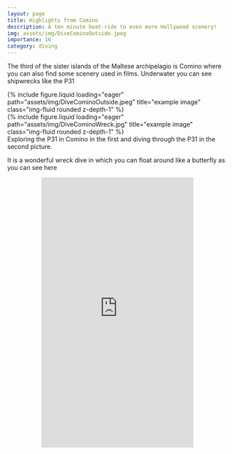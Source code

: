 ```yaml
---
layout: page
title: Highlights from Comino
description: A ten minute boat-ride to even more Hollywood scenery! 
img: assets/img/DiveCominoOutside.jpeg
importance: 16
category: diving
---
```


The third of the sister islands of the Maltese archipelagio is Comino where you can also find some scenery used in films. Underwater you can see shipwrecks like the P31


<div class="row">
    <div class="col-sm mt-3 mt-md-0">
        {% include figure.liquid loading="eager" path="assets/img/DiveCominoOutside.jpeg" title="example image" class="img-fluid rounded z-depth-1" %}
    </div>
    <div class="col-sm mt-3 mt-md-0">
        {% include figure.liquid loading="eager" path="assets/img/DiveCominoWreck.jpg" title="example image" class="img-fluid rounded z-depth-1" %}
    </div>
</div>
<div class="caption">
    Exploring the P31 in Comino in the first and diving through the P31 in the second picture.
</div>

It is a wonderful wreck dive in which you can float around like a butterfly as you can see here

<div style="margin:0 auto; text-align:center">
<iframe width="348" height="618" src="https://www.youtube.com/embed/1LyL6FjPdcg" title="In the P31 in Comino" frameborder="0" allow="accelerometer; autoplay; clipboard-write; encrypted-media; gyroscope; picture-in-picture; web-share" referrerpolicy="strict-origin-when-cross-origin" allowfullscreen></iframe>
</div>

